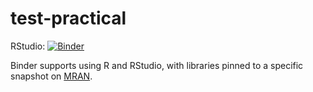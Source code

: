 # test-practical

RStudio: [![Binder](http://mybinder.org/badge_logo.svg)](http://mybinder.org/v2/gh/ett20/test-practical/main?urlpath=rstudio)

Binder supports using R and RStudio, with libraries pinned to a specific 
snapshot on [MRAN](https://mran.microsoft.com/documents/rro/reproducibility).
